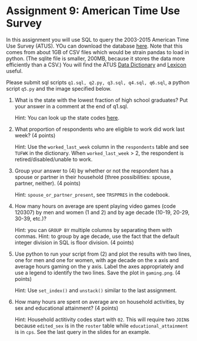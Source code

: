 # Assignment 9: American Time Use Survey
In this assignment you will use SQL to query the 2003-2015 American Time Use Survey (ATUS). YOu can download the database [here](https://uchicago.app.box.com/s/1yvi09mtje40ep21mf4vt3obm70fvsms). Note that this comes from about 1GB of CSV files which would be strain pandas to load in python. (The sqlite file is smaller, 200MB, because it stores the data more efficiently than a CSV.) You will find the ATUS [Data Dictionary](https://www.bls.gov/tus/atuscpscodebk16.pdf) and [Lexicon](https://www.bls.gov/tus/lexiconwex2016.pdf) useful.

Please submit sql scripts `q1.sql, q2.py, q3.sql, q4.sql, q6.sql`, a python script `q5.py` and the image specified below.

1. What is the state with the lowest fraction of high school graduates? Put your answer in a comment at the end of q1.sql.

    Hint: You can look up the state codes [here](https://www.census.gov/geo/reference/ansi_statetables.html).

2. What proportion of respondents who are eligible to work did work last week? (4 points)

    Hint: Use the `worked_last_week` column in the `respondents` table and see `TUFWK` in the dictionary. When `worked_last_week` > 2, the respondent is retired/disabled/unable to work.

3. Group your answer to (4) by whether or not the respondent has a spouse or partner in their household (three possibilities: spouse, partner, neither). (4 points)

    Hint: `spouse_or_partner_present`, see `TRSPPRES` in the codebook.

4. How many hours on average are spent playing video games (code 120307) by men and women (1 and 2) and by age decade (10-19, 20-29, 30-39, etc.)?

    Hint: you can `GROUP BY` multiple columns by separating them with commas.
    Hint: to group by age decade, use the fact that the default integer division in SQL is floor division. (4 points)
    
5. Use python to run your script from (2) and plot the results with two lines, one for men and one for women, with age decade on the x axis and average hours gaming on the y axis. Label the axes appropriately and use a legend to identify the two lines. Save the plot in `gaming.png`. (4 points)

    Hint: Use `set_index()` and `unstack()` similar to the last assignment.

6. How many hours are spent on average are on household activities, by sex and educational attainment? (4 points)

    Hint: Household actitivity codes start with `02`. This will require two `JOIN`s because `edited_sex` is in the `roster` table while `educational_attainment` is in `cps`. See the last query in the slides for an example.
